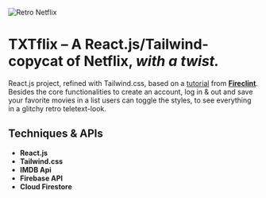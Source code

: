 ![Retro Netflix](https://res.cloudinary.com/dhrtgukmg/image/upload/v1662731210/txtflix-cover_s5lrbb.png)

# <strong>TXTflix</strong> – A React.js/Tailwind-copycat of Netflix, <em>with a twist.</em>

React.js project, refined with Tailwind.css, based on a [tutorial](https://www.youtube.com/watch?v=ATz8wg6sg30) from [<strong>Fireclint</strong>](https://github.com/fireclint). Besides the core functionalities to create an account, log in & out and save your favorite movies in a list users can toggle the styles, to see everything in a glitchy retro teletext-look.

## Techniques & APIs

* <strong>React.js</strong> 
* <strong>Tailwind.css</strong> 
* <strong>IMDB Api</strong> 
* <strong>Firebase API</strong>
* <strong>Cloud Firestore</strong>
